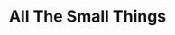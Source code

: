 ---
ee_id_show: '4246'
title: All The Small Things
url: all-the-small-things-2
live_url:
year: '2014'
venue: Reykjavik Art Museum
state_country: Reykjavik
type:
dates:
wwwnews:
wwweblast:
pitch: Traveling show (came form Denmark). Iceland was so sick. OMG. Amazing place.
ps:
credits:
download:
layout: shows
---